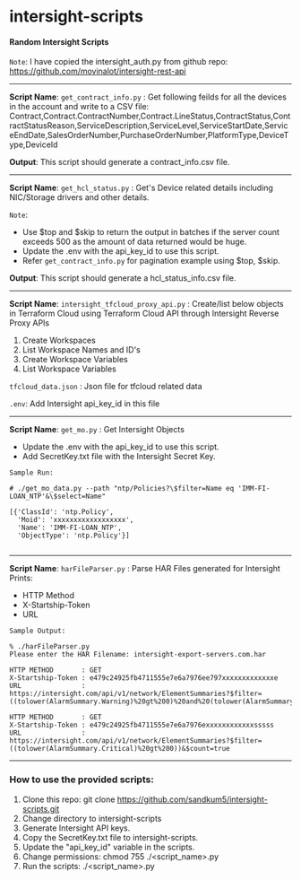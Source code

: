 # intersight-scripts
#### Random Intersight Scripts 

`Note`: I have copied the intersight_auth.py from github repo: https://github.com/movinalot/intersight-rest-api

--- 
**Script Name**: `get_contract_info.py` : 
Get following feilds for all the devices in the account and write to a CSV file: 
Contract,Contract.ContractNumber,Contract.LineStatus,ContractStatus,ContractStatusReason,ServiceDescription,ServiceLevel,ServiceStartDate,ServiceEndDate,SalesOrderNumber,PurchaseOrderNumber,PlatformType,DeviceType,DeviceId


**Output**: This script should generate a contract_info.csv file. 

--- 
**Script Name**: `get_hcl_status.py` : 
Get's Device related details including NIC/Storage drivers and other details. 

`Note`: 
- Use $top and $skip to return the output in batches if the server count exceeds 500 as the amount of data returned would be huge. 
- Update the .env with the api_key_id to use this script. 
- Refer `get_contract_info.py` for pagination example using $top, $skip.

**Output**: This script should generate a hcl_status_info.csv file.

---
**Script Name**: `intersight_tfcloud_proxy_api.py` :
Create/list below objects in Terraform Cloud using Terraform Cloud API through Intersight Reverse Proxy APIs
  1. Create Workspaces
  2. List Workspace Names and ID's
  3. Create Workspace Variables
  4. List Workspace Variables
 
`tfcloud_data.json` : Json file for tfcloud related data

`.env`: Add Intersight api_key_id in this file

---
**Script Name**: `get_mo.py` :
Get Intersight Objects 
  
- Update the .env with the api_key_id to use this script. 
- Add SecretKey.txt file with the Intersight Secret Key.

```
Sample Run: 

# ./get_mo_data.py --path "ntp/Policies?\$filter=Name eq 'IMM-FI-LOAN_NTP'&\$select=Name"

[{'ClassId': 'ntp.Policy',
  'Moid': 'xxxxxxxxxxxxxxxxxx',
  'Name': 'IMM-FI-LOAN_NTP',
  'ObjectType': 'ntp.Policy'}]
  

```

---
**Script Name**: `harFileParser.py` :
Parse HAR Files generated for Intersight
Prints:
 - HTTP Method
 - X-Startship-Token
 - URL

```
Sample Output:

% ./harFileParser.py                                   
Please enter the HAR Filename: intersight-export-servers.com.har

HTTP METHOD       : GET
X-Startship-Token : e479c24925fb4711555e7e6a7976ee797xxxxxxxxxxxxxe
URL               : https://intersight.com/api/v1/network/ElementSummaries?$filter=((tolower(AlarmSummary.Warning)%20gt%200)%20and%20(tolower(AlarmSummary.Critical)%20eq%200))&$count=true

HTTP METHOD       : GET
X-Startship-Token : e479c24925fb4711555e7e6a7976exxxxxxxxxxxxsssss
URL               : https://intersight.com/api/v1/network/ElementSummaries?$filter=((tolower(AlarmSummary.Critical)%20gt%200))&$count=true

```

--- 
### How to use the provided scripts: 
1. Clone this repo: git clone https://github.com/sandkum5/intersight-scripts.git
2. Change directory to intersight-scripts
3. Generate Intersight API keys. 
4. Copy the SecretKey.txt file to intersight-scripts. 
5. Update the "api_key_id" variable in the scripts. 
6. Change permissions: chmod 755 ./<script_name>.py
7. Run the scripts: ./<script_name>.py
